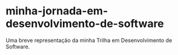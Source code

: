 # minha-jornada-em-desenvolvimento-de-software
Uma breve representação da minha Trilha em Desenvolvimento de Software.
